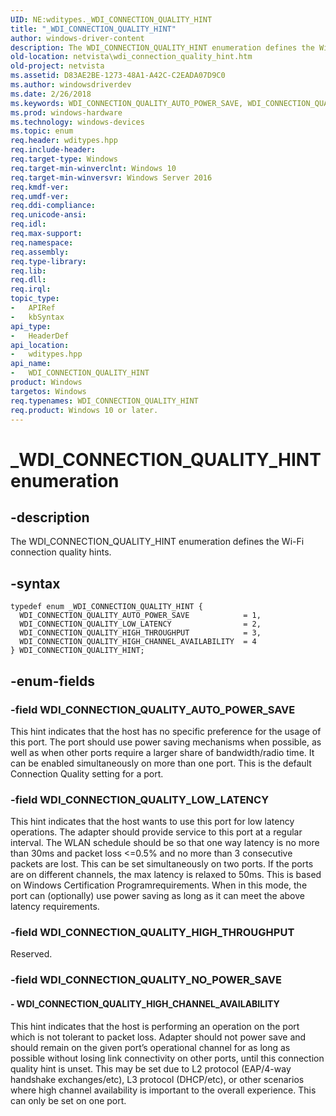 ```yaml
---
UID: NE:wditypes._WDI_CONNECTION_QUALITY_HINT
title: "_WDI_CONNECTION_QUALITY_HINT"
author: windows-driver-content
description: The WDI_CONNECTION_QUALITY_HINT enumeration defines the Wi-Fi connection quality hints.
old-location: netvista\wdi_connection_quality_hint.htm
old-project: netvista
ms.assetid: D83AE2BE-1273-48A1-A42C-C2EADA07D9C0
ms.author: windowsdriverdev
ms.date: 2/26/2018
ms.keywords: WDI_CONNECTION_QUALITY_AUTO_POWER_SAVE, WDI_CONNECTION_QUALITY_HIGH_CHANNEL_AVAILABILITY, WDI_CONNECTION_QUALITY_HIGH_THROUGHPUT, WDI_CONNECTION_QUALITY_HINT, WDI_CONNECTION_QUALITY_HINT enumeration [Device and Driver Installation], WDI_CONNECTION_QUALITY_LOW_LATENCY, _WDI_CONNECTION_QUALITY_HINT, devinst.wfi_connection_quality_hint, netvista.wdi_connection_quality_hint, wditypes/WDI_CONNECTION_QUALITY_AUTO_POWER_SAVE, wditypes/WDI_CONNECTION_QUALITY_HIGH_CHANNEL_AVAILABILITY, wditypes/WDI_CONNECTION_QUALITY_HIGH_THROUGHPUT, wditypes/WDI_CONNECTION_QUALITY_HINT, wditypes/WDI_CONNECTION_QUALITY_LOW_LATENCY
ms.prod: windows-hardware
ms.technology: windows-devices
ms.topic: enum
req.header: wditypes.hpp
req.include-header: 
req.target-type: Windows
req.target-min-winverclnt: Windows 10
req.target-min-winversvr: Windows Server 2016
req.kmdf-ver: 
req.umdf-ver: 
req.ddi-compliance: 
req.unicode-ansi: 
req.idl: 
req.max-support: 
req.namespace: 
req.assembly: 
req.type-library: 
req.lib: 
req.dll: 
req.irql: 
topic_type:
-	APIRef
-	kbSyntax
api_type:
-	HeaderDef
api_location:
-	wditypes.hpp
api_name:
-	WDI_CONNECTION_QUALITY_HINT
product: Windows
targetos: Windows
req.typenames: WDI_CONNECTION_QUALITY_HINT
req.product: Windows 10 or later.
---
```


# _WDI_CONNECTION_QUALITY_HINT enumeration


## -description


The WDI_CONNECTION_QUALITY_HINT enumeration defines the Wi-Fi connection quality hints.


## -syntax


````
typedef enum _WDI_CONNECTION_QUALITY_HINT { 
  WDI_CONNECTION_QUALITY_AUTO_POWER_SAVE            = 1,
  WDI_CONNECTION_QUALITY_LOW_LATENCY                = 2,
  WDI_CONNECTION_QUALITY_HIGH_THROUGHPUT            = 3,
  WDI_CONNECTION_QUALITY_HIGH_CHANNEL_AVAILABILITY  = 4
} WDI_CONNECTION_QUALITY_HINT;
````


## -enum-fields




### -field WDI_CONNECTION_QUALITY_AUTO_POWER_SAVE

This hint indicates that the host has no specific preference for the usage of this port. The port should use power saving mechanisms when possible, as well as when other ports require a larger share of bandwidth/radio time. It can be enabled simultaneously on more than one port. This is the default Connection Quality setting for a port.


### -field WDI_CONNECTION_QUALITY_LOW_LATENCY

This hint indicates that the host wants to use this port for low latency operations. The adapter should provide service to this port at a regular interval.
The WLAN schedule should be so that one way latency is no more than 30ms and packet loss &lt;=0.5% and no more than 3 consecutive packets are lost.
This can be set simultaneously on two ports. If the ports are on different channels, the max latency is relaxed to 50ms.  This is based on Windows Certification Programrequirements.
When in this mode, the port can (optionally) use power saving as long as it can meet the above latency requirements.


### -field WDI_CONNECTION_QUALITY_HIGH_THROUGHPUT

Reserved.


### -field WDI_CONNECTION_QUALITY_NO_POWER_SAVE




#### - WDI_CONNECTION_QUALITY_HIGH_CHANNEL_AVAILABILITY

This hint indicates that the host is performing an operation on the port which is not tolerant to packet loss. Adapter should not power save and should remain on the given port’s operational channel for as long as possible without losing link connectivity on other ports, until this connection quality hint is unset.
This may be set due to L2 protocol (EAP/4-way handshake exchanges/etc), L3 protocol (DHCP/etc), or other scenarios where high channel availability is important to the overall experience.
This can only be set on one port.

